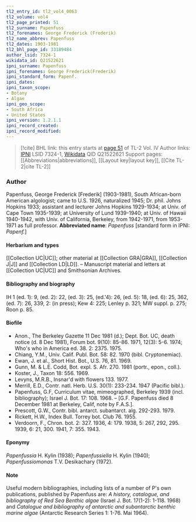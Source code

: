 ```yaml
---
tl2_entry_id: tl2_vol4_0063
tl2_volume: vol4
tl2_page_printed: 51
tl2_surname: Papenfuss
tl2_forenames: George Frederick (Frederik)
tl2_name_abbrev: Papenfuss
tl2_dates: 1903-1981
tl2_bhl_page_id: 33189484
author_lsid: 7324-1
wikidata_id: Q21522621
ipni_surname: Papenfuss
ipni_forenames: George Frederick(Frederik)
ipni_standard_form: Papenf.
ipni_dates: 
ipni_taxon_scope: 
- Botany
- Algae
ipni_geo_scope: 
- South Africa
- United States
ipni_version: 1.2.1.1
ipni_record_created: 
ipni_record_modified:
---
```


> [!cite] BHL link: this entry starts at [page 51](https://www.biodiversitylibrary.org/page/33189484) of TL-2 Vol. IV
> Author links: [IPNI](https://www.ipni.org/a/7324-1) LSID 7324-1, [Wikidata](https://www.wikidata.org/wiki/Q21522621) QID Q21522621
> Support pages: [[Abbreviations|abbreviations]], [[Layout key|layout key]], [[Cite TL-2|cite TL-2]]

### Author

Papenfuss, George Frederick \[Frederik\] (1903-1981), South African-born American algologist; came to U.S. 1926, naturalized 1945; Dr. phil. Johns Hopkins 1933; assistant and lecturer Johns Hopkins 1929-1934; at Univ. of Cape Town 1935-1939; at University of Lund 1939-1940; at Univ. of Hawaii 1940-1942, with Univ. of California, Berkeley, from 1942-1971, from 1953-1971 as full professor. 
**Abbreviated name**: *Papenfuss* \[standard form in IPNI: *Papenf.*\]

#### Herbarium and types

[[Collection UC|UC]]; other material at [[Collection GRA|GRA]], [[Collection J|J]] and [[Collection LD|LD]]. – Manuscript material and letters at [[Collection UC|UC]] and Smithsonian Archives.

#### Bibliography and biography

IH 1 (ed. 1): 9, (ed. 2): 22, (ed. 3): 25, (ed.'4): 26, (ed. 5): 18, (ed. 6): 25, 362, (ed. 7): 26, 339, 2: (in press); Kew 4: 225; Lenley p. 321; MW suppl. p. 275; Roon p. 85.

#### Biofile

- Anon., The Berkeley Gazette 11 Dec 1981 (d.); Dept. Bot. UC, death notice (d. 8 Dec 1981), Forum bot. 9(10): 85-86. 1971, 12(3): 5-6. 1974; Who's who in America ed. 38. 2: 2375. 1975.
- Chiang, Y.M., Univ. Calif. Publ. Bot. 58: 82. 1970 (bibl. Cryptonemiac).
- Ewan, J. et al., Short Hist. Bot., U.S. 76, 81. 1969.
- Gunn, M. & L.E. Codd, Bot. expl. S. Afr. 270. 1981 (portr., epon., coll.).
- Koster, J., Taxon 18: 556. 1969.
- Levyns, M.R.B., Insnar'd with flowers 133. 1977.
- Merrill, E.D., Contr. natl. Herb. U.S. 30(1): 233-234. 1947 (Pacific bibl.).
- Papenfuss, G.F, Curriculum vitae, mimeographed, Berkeley 1939 (incl. bibliography); Israel J. Bot. 17: 108. 1968. – \[G.F. Papenfuss died 8 December 1981 at Berkeley, Calif, note by F.A.S.\].
- Prescott, G.W., Contr. bibl. antarct. subantarct. alg. 292-293. 1979.
- Rickett, H.W., Index Bull. Torrey bot. Club 76. 1955.
- Verdoorn, F., Chron. bot. 2: 327. 1936, 4: 179. 1938, 5: 267, 292, 295. 1939, 6: 21, 300. 1941, 7: 355. 1943.

#### Eponymy

*Papenfussia* H. Kylin (1938); *Papenfussiella* H. Kylin (1940); *Papenfussiomonas* T.V. Desikachary (1972).

#### Note

Useful modern bibliographies, including lists of a number of P's own publications, published by Papenfuss are: *A history, catalogue, and bibliography of Red Sea Benthic algae* (Israel J. Bot. 17(1-2): 1-118. 1968) and *Catalogue and bibliography of antarctic and subantarctic benthic marine algae* (Antarctic Research Series 1: 1-76. Mai 1964).

